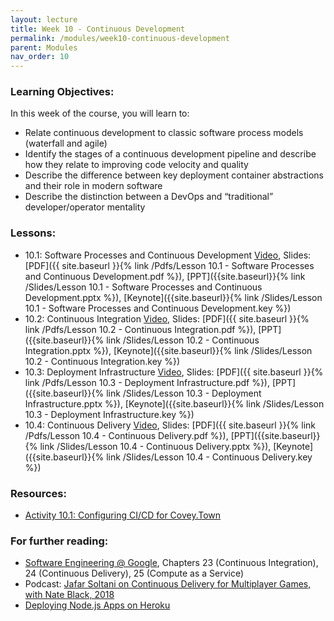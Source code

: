 ```yaml
---
layout: lecture
title: Week 10 - Continuous Development
permalink: /modules/week10-continuous-development
parent: Modules
nav_order: 10
---
```

### Learning Objectives:

In this week of the course, you will learn to:
* Relate continuous development to classic software process models (waterfall and agile)
* Identify the stages of a continuous development pipeline and describe how they relate to improving code velocity and quality 
* Describe the difference between key deployment container abstractions and their role in modern software
* Describe the distinction between a DevOps and “traditional” developer/operator mentality

### Lessons:

* 10.1: Software Processes and Continuous Development [Video](https://northeastern.instructure.com/courses/60188/modules/items/5636899), Slides: [PDF]({{ site.baseurl }}{% link /Pdfs/Lesson 10.1 - Software Processes and Continuous Development.pdf %}), [PPT]({{site.baseurl}}{% link /Slides/Lesson 10.1 - Software Processes and Continuous Development.pptx %}), [Keynote]({{site.baseurl}}{% link /Slides/Lesson 10.1 - Software Processes and Continuous Development.key %})
* 10.2: Continuous Integration [Video](https://northeastern.instructure.com/courses/60188/modules/items/5636903), Slides: [PDF]({{ site.baseurl }}{% link /Pdfs/Lesson 10.2 - Continuous Integration.pdf %}), [PPT]({{site.baseurl}}{% link /Slides/Lesson 10.2 - Continuous Integration.pptx %}), [Keynote]({{site.baseurl}}{% link /Slides/Lesson 10.2 - Continuous Integration.key %})
* 10.3: Deployment Infrastructure [Video](https://northeastern.instructure.com/courses/60188/modules/items/5636904), Slides: [PDF]({{ site.baseurl }}{% link /Pdfs/Lesson 10.3 - Deployment Infrastructure.pdf %}), [PPT]({{site.baseurl}}{% link /Slides/Lesson 10.3 - Deployment Infrastructure.pptx %}), [Keynote]({{site.baseurl}}{% link /Slides/Lesson 10.3 - Deployment Infrastructure.key %})
* 10.4: Continuous Delivery [Video](https://northeastern.instructure.com/courses/60188/modules/items/5636923), Slides: [PDF]({{ site.baseurl }}{% link /Pdfs/Lesson 10.4 - Continuous Delivery.pdf %}), [PPT]({{site.baseurl}}{% link /Slides/Lesson 10.4 - Continuous Delivery.pptx %}), [Keynote]({{site.baseurl}}{% link /Slides/Lesson 10.4 - Continuous Delivery.key %})

### Resources:
* [Activity 10.1: Configuring CI/CD for Covey.Town]({{site.baseurl}}/Activities/continuous-development)

### For further reading:
* [Software Engineering @ Google](https://learning.oreilly.com/library/view/software-engineering-at/9781492082781/), Chapters 23 (Continuous Integration), 24 (Continuous Delivery), 25 (Compute as a Service)
* Podcast: [Jafar Soltani on Continuous Delivery for Multiplayer Games, with Nate Black, 2018](https://www.se-radio.net/2018/09/se-radio-episode-339-jafar-soltani-on-continuous-delivery-for-multiplayer-games/)
* [Deploying Node.js Apps on Heroku](https://devcenter.heroku.com/articles/deploying-nodejs)
